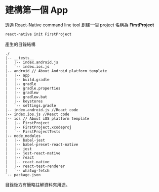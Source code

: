# 建構第一個 App

透過 React-Native command line tool 創建一個 project 名稱為 **FirstProject**
```bash
react-native init FirstProject
```

產生的目錄結構
```
./
|-- __tests__
|   |-- index.android.js
|   `-- index.ios.js
|-- android // About Android platform template
|   |-- app
|   |-- build.gradle
|   |-- gradle
|   |-- gradle.properties
|   |-- gradlew
|   |-- gradlew.bat
|   |-- keystores
|   `-- settings.gradle
|-- index.android.js //React code
|-- index.ios.js //React code
|-- ios // About iOS platform template
|   |-- FirstProject
|   |-- FirstProject.xcodeproj
|   `-- FirstProjectTests
|-- node_modules
|   |-- babel-jest
|   |-- babel-preset-react-native
|   |-- jest
|   |-- jest-react-native
|   |-- react
|   |-- react-native
|   |-- react-test-renderer
|   `-- whatwg-fetch
`-- package.json
```

目錄後方有簡略註解資料夾用途。